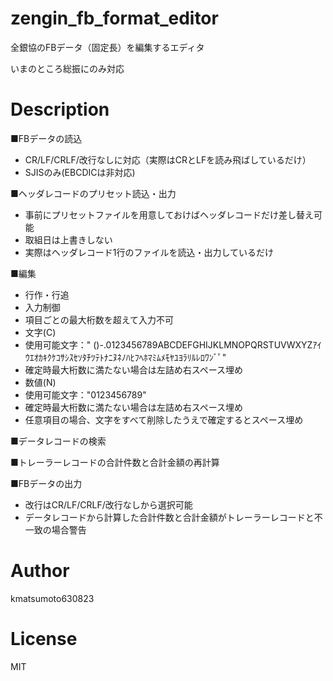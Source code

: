 # zengin_fb_format_editor
全銀協のFBデータ（固定長）を編集するエディタ

いまのところ総振にのみ対応

# Description

■FBデータの読込
- CR/LF/CRLF/改行なしに対応（実際はCRとLFを読み飛ばしているだけ）
- SJISのみ(EBCDICは非対応)

■ヘッダレコードのプリセット読込・出力
- 事前にプリセットファイルを用意しておけばヘッダレコードだけ差し替え可能
- 取組日は上書きしない
- 実際はヘッダレコード1行のファイルを読込・出力しているだけ

■編集
- 行作・行追
- 入力制御
 - 項目ごとの最大桁数を超えて入力不可
 - 文字(C)
  - 使用可能文字：" ()-.0123456789ABCDEFGHIJKLMNOPQRSTUVWXYZｱｲｳｴｵｶｷｸｹｺｻｼｽｾｿﾀﾁﾂﾃﾄﾅﾆﾇﾈﾉﾊﾋﾌﾍﾎﾏﾐﾑﾒﾓﾔﾕﾖﾗﾘﾙﾚﾛﾜﾝﾞﾟ"
  - 確定時最大桁数に満たない場合は左詰め右スペース埋め
 - 数値(N)
  - 使用可能文字："0123456789"
  - 確定時最大桁数に満たない場合は左詰め右スペース埋め
  - 任意項目の場合、文字をすべて削除したうえで確定するとスペース埋め
 
■データレコードの検索

■トレーラーレコードの合計件数と合計金額の再計算

■FBデータの出力
- 改行はCR/LF/CRLF/改行なしから選択可能
- データレコードから計算した合計件数と合計金額がトレーラーレコードと不一致の場合警告

# Author
kmatsumoto630823

# License
MIT
